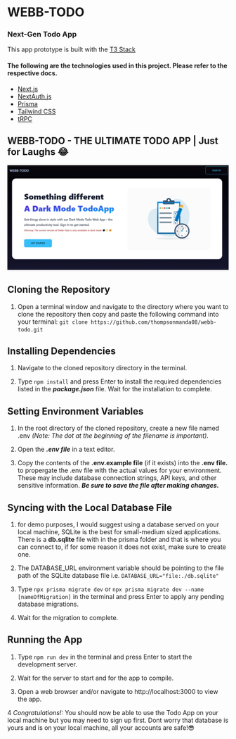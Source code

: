 # WEBB-TODO
### Next-Gen Todo App

This app prototype is built with the [T3 Stack](https://create.t3.gg/) 

#### The following are the technologies used in this project. Please refer to the respective docs.

- [Next.js](https://nextjs.org)
- [NextAuth.js](https://next-auth.js.org)
- [Prisma](https://prisma.io)
- [Tailwind CSS](https://tailwindcss.com)
- [tRPC](https://trpc.io)

## WEBB-TODO - THE ULTIMATE TODO APP | Just for Laughs 😂 
![WEBB-TODO LANDING PAGE](/public/screenshot.png)

## Cloning the Repository

1. Open a terminal window and navigate to the directory where you want to clone the repository then 
copy and paste the following command into your terminal: `git clone https://github.com/thompsonmanda08/webb-todo.git`

## Installing Dependencies
1. Navigate to the cloned repository directory in the terminal.

2. Type `npm install` and press Enter to install the required dependencies listed in the ***package.json*** file.
Wait for the installation to complete.

## Setting Environment Variables
1. In the root directory of the cloned repository, create a new file named .env *(Note: The dot at the beginning of the filename is important).*

2. Open the ***.env file*** in a text editor.

3. Copy the contents of the **.env.example file** (if it exists) into the **.env file.** to propergate the .env file with the actual values for your environment. These may include database connection strings, API keys, and other sensitive information.
***Be sure to save the file after making changes.***

## Syncing with the Local Database File
1. for demo purposes, I would suggest using a database served on your local machine, SQLite is the best for small-medium sized applications. There is a **db.sqlite** file with in the prisma folder and that is where you can connect to, if for some reason it does not exist, make sure to create one.

2. The DATABASE_URL environment variable should be pointing to the file path of the SQLite database file i.e. `DATABASE_URL="file:./db.sqlite"`

3. Type `npx prisma migrate dev` or `npx prisma migrate dev --name [nameOfMigration]` in the terminal and press Enter to apply any pending database migrations.
4. Wait for the migration to complete.


## Running the App

1. Type `npm run dev` in the terminal and press Enter to start the development server.

2. Wait for the server to start and for the app to compile.

3. Open a web browser and/or navigate to http://localhost:3000 to view the app.

4 *Congratulations!:* You should now be able to use the Todo App on your local machine but you may need to sign up first. Dont worry that database is yours and is on your local machine, all your accounts are safe!😎
